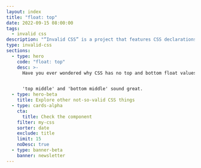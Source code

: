 ```yaml
---
layout: index
title: "float: top"
date: 2022-09-15 08:00:00
tags:
  - invalid css
description: "“Invalid CSS” is a project that features CSS declarations that are not valid and non-existing. For example, float: top."
type: invalid-css
sections:
  - type: hero
    code: "float: top"
    desc: >-
      Have you ever wondered why CSS has no top and bottom float values?


      'top middle' and 'bottom middle' sound great.
  - type: hero-beta
    title: Explore other not-so-valid CSS things
  - type: cards-alpha
    cta:
      title: Check the component
    filter: my-css
    sorter: date
    exclude: title
    limit: 15
    noDesc: true
  - type: banner-beta
    banner: newsletter
---
```

